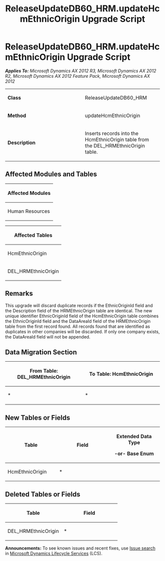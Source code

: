 ﻿---
title: ReleaseUpdateDB60_HRM.updateHcmEthnicOrigin Upgrade Script
TOCTitle: ReleaseUpdateDB60_HRM.updateHcmEthnicOrigin Upgrade Script
ms:assetid: 6d0933d2-694f-506d-0400-868e84ba2119
ms:mtpsurl: https://msdn.microsoft.com/en-us/library/JJ685719(v=AX.60)
ms:contentKeyID: 49708920
ms.date: 05/18/2015
mtps_version: v=AX.60
---

# ReleaseUpdateDB60\_HRM.updateHcmEthnicOrigin Upgrade Script 


_**Applies To:** Microsoft Dynamics AX 2012 R3, Microsoft Dynamics AX 2012 R2, Microsoft Dynamics AX 2012 Feature Pack, Microsoft Dynamics AX 2012_

<table>
<colgroup>
<col style="width: 50%" />
<col style="width: 50%" />
</colgroup>
<tbody>
<tr class="odd">
<td><p><strong>Class</strong></p></td>
<td><p>ReleaseUpdateDB60_HRM</p></td>
</tr>
<tr class="even">
<td><p><strong>Method</strong></p></td>
<td><p>updateHcmEthnicOrigin</p></td>
</tr>
<tr class="odd">
<td><p><strong>Description</strong></p></td>
<td><p>Inserts records into the HcmEthnicOrigin table from the DEL_HRMEthnicOrigin table.</p></td>
</tr>
</tbody>
</table>


## Affected Modules and Tables

<table>
<colgroup>
<col style="width: 100%" />
</colgroup>
<thead>
<tr class="header">
<th><p>Affected Modules</p></th>
</tr>
</thead>
<tbody>
<tr class="odd">
<td><p>Human Resources</p></td>
</tr>
</tbody>
</table>


<table>
<colgroup>
<col style="width: 100%" />
</colgroup>
<thead>
<tr class="header">
<th><p>Affected Tables</p></th>
</tr>
</thead>
<tbody>
<tr class="odd">
<td><p>HcmEthnicOrigin</p></td>
</tr>
<tr class="even">
<td><p>DEL_HRMEthnicOrigin</p></td>
</tr>
</tbody>
</table>


## Remarks

This upgrade will discard duplicate records if the EthnicOriginId field and the Description field of the HRMEthnicOrigin table are identical. The new unique identifier EthnicOriginId field of the HcmEthnicOrigin table combines the EthnicOriginId field and the DataAreaId field of the HRMEthnicOrigin table from the first record found. All records found that are identified as duplicates in other companies will be discarded. If only one company exists, the DataAreaId field will not be appended.

## Data Migration Section

<table>
<colgroup>
<col style="width: 50%" />
<col style="width: 50%" />
</colgroup>
<thead>
<tr class="header">
<th><p>From Table: DEL_HRMEthnicOrigin</p></th>
<th><p>To Table: HcmEthnicOrigin</p></th>
</tr>
</thead>
<tbody>
<tr class="odd">
<td><p>*</p></td>
<td><p>*</p></td>
</tr>
</tbody>
</table>


## New Tables or Fields

<table>
<colgroup>
<col style="width: 33%" />
<col style="width: 33%" />
<col style="width: 33%" />
</colgroup>
<thead>
<tr class="header">
<th><p>Table</p></th>
<th><p>Field</p></th>
<th><p>Extended Data Type</p>
<p>-or- Base Enum</p></th>
</tr>
</thead>
<tbody>
<tr class="odd">
<td><p>HcmEthnicOrigin</p></td>
<td><p>*</p></td>
<td><p></p></td>
</tr>
</tbody>
</table>


## Deleted Tables or Fields

<table>
<colgroup>
<col style="width: 50%" />
<col style="width: 50%" />
</colgroup>
<thead>
<tr class="header">
<th><p>Table</p></th>
<th><p>Field</p></th>
</tr>
</thead>
<tbody>
<tr class="odd">
<td><p>DEL_HRMEthnicOrigin</p></td>
<td><p>*</p></td>
</tr>
</tbody>
</table>

  
**Announcements:** To see known issues and recent fixes, use [Issue search](http://go.microsoft.com/fwlink/?linkid=389258) in [Microsoft Dynamics Lifecycle Services](http://go.microsoft.com/fwlink/?linkid=306505) (LCS).

